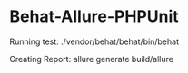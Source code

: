 # Behat-Allure-PHPUnit

Running test:
./vendor/behat/behat/bin/behat

Creating Report:
allure generate build/allure 
